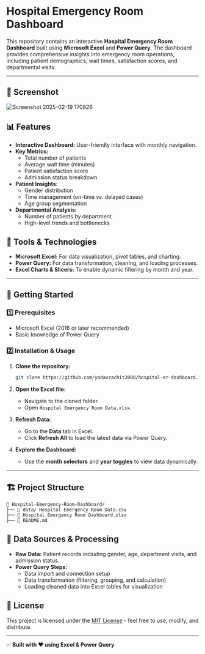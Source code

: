 # Hospital Emergency Room Dashboard

This repository contains an interactive **Hospital Emergency Room Dashboard** built using **Microsoft Excel** and **Power Query**. The dashboard provides comprehensive insights into emergency room operations, including patient demographics, wait times, satisfaction scores, and departmental visits.

---
## 📸 Screenshot
![Screenshot 2025-02-19 170826](https://github.com/user-attachments/assets/3409c54e-5c34-4780-bbc7-dfcbd26f7cd1)


## 📊 **Features**

- **Interactive Dashboard:** User-friendly interface with monthly navigation.
- **Key Metrics:**
  - Total number of patients
  - Average wait time (minutes)
  - Patient satisfaction score
  - Admission status breakdown
- **Patient Insights:**
  - Gender distribution
  - Time management (on-time vs. delayed cases)
  - Age group segmentation
- **Departmental Analysis:**
  - Number of patients by department
  - High-level trends and bottlenecks


## 🔧 **Tools & Technologies**

- **Microsoft Excel:** For data visualization, pivot tables, and charting.
- **Power Query:** For data transformation, cleaning, and loading processes.
- **Excel Charts & Slicers:** To enable dynamic filtering by month and year.

---

## 🚀 **Getting Started**

### 1️⃣ **Prerequisites**
- Microsoft Excel (2016 or later recommended)
- Basic knowledge of Power Query

### 2️⃣ **Installation & Usage**

1. **Clone the repository:**
   ```bash
   git clone https://github.com/yadavrachit2000/hospital-er-dashboard.git
   ```

2. **Open the Excel file:**
   - Navigate to the cloned folder.
   - Open `Hospital Emergency Room Data.xlsx`.

3. **Refresh Data:**
   - Go to the **Data** tab in Excel.
   - Click **Refresh All** to load the latest data via Power Query.

4. **Explore the Dashboard:**
   - Use the **month selectors** and **year toggles** to view data dynamically.

---

## 🏗 **Project Structure**

```
📂 Hospital-Emergency-Room-Dashboard/
├── 📁 data/ Hospital Emergency Room Data.csv
├── 📄 Hospital Emergency Room Dashboard.xlsx 
├── 📄 README.md
```


## 📝 **Data Sources & Processing**

- **Raw Data:** Patient records including gender, age, department visits, and admission status.
- **Power Query Steps:**
  - Data import and connection setup
  - Data transformation (filtering, grouping, and calculation)
  - Loading cleaned data into Excel tables for visualization

## 📄 **License**

This project is licensed under the [MIT License](LICENSE) - feel free to use, modify, and distribute.

---

✅ **Built with ❤️ using Excel & Power Query**


